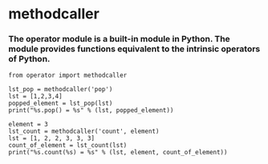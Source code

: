 # methodcaller
### The operator module is a built-in module in Python. The module provides functions equivalent to the intrinsic operators of Python.

```
from operator import methodcaller

lst_pop = methodcaller('pop')
lst = [1,2,3,4]
popped_element = lst_pop(lst)
print("%s.pop() = %s" % (lst, popped_element))

element = 3
lst_count = methodcaller('count', element)
lst = [1, 2, 2, 3, 3, 3]
count_of_element = lst_count(lst)
print("%s.count(%s) = %s" % (lst, element, count_of_element))
```
